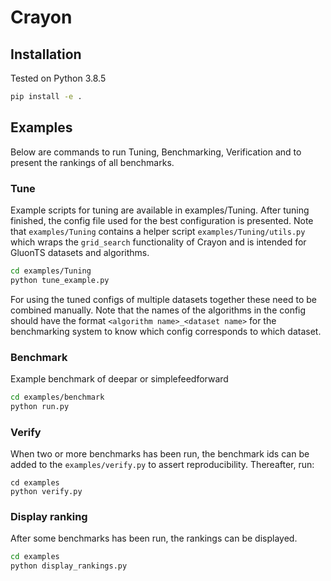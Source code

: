 # Crayon

## Installation
Tested on Python 3.8.5

```bash
pip install -e .
```

## Examples
Below are commands to run Tuning, Benchmarking, Verification and to present the rankings of all benchmarks.

### Tune
Example scripts for tuning are available in examples/Tuning. After tuning finished, the config file used for the best configuration is presented.
Note that `examples/Tuning` contains a helper script `examples/Tuning/utils.py` which wraps the `grid_search` functionality of Crayon and is intended for GluonTS datasets and algorithms.

```bash
cd examples/Tuning
python tune_example.py
```
For using the tuned configs of multiple datasets together these need to be combined manually. Note that the names of the algorithms in the config should have the format `<algorithm name>_<dataset name>` for the benchmarking system to know which config corresponds to which dataset.

### Benchmark
Example benchmark of deepar or simplefeedforward 
```bash
cd examples/benchmark
python run.py
```

### Verify
When two or more benchmarks has been run, the benchmark ids can be added to the `examples/verify.py` to assert reproducibility.
Thereafter, run:
```
cd examples
python verify.py
```

### Display ranking
After some benchmarks has been run, the rankings can be displayed.

```bash
cd examples
python display_rankings.py
```